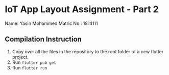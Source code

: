 # IoT App Layout Assignment - Part 2

Name: Yasin Mohammed
Matric No.: 1814111

## Compilation Instruction

1. Copy over all the files in the repository to the root folder of a new flutter project.
2. Run `flutter pub get`
3. Run `flutter run`
